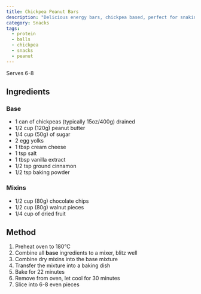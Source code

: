 ```yaml
---
title: Chickpea Peanut Bars
description: "Delicious energy bars, chickpea based, perfect for snaking"
category: Snacks
tags:
  - protein
  - balls
  - chickpea
  - snacks
  - peanut
---
```


Serves 6-8

## Ingredients

### Base

- 1 can of chickpeas (typically 15oz/400g) drained
- 1/2 cup (120g) peanut butter
- 1/4 cup (50g) of sugar
- 2 egg yolks
- 1 tbsp cream cheese
- 1 tsp salt
- 1 tbsp vanilla extract
- 1/2 tsp ground cinnamon
- 1/2 tsp baking powder

### Mixins

- 1/2 cup (80g) chocolate chips
- 1/2 cup (80g) walnut pieces
- 1/4 cup of dried fruit

## Method

1. Preheat oven to 180°C
2. Combine all **base** ingredients to a mixer, blitz well
3. Combine dry mixins into the base mixture
4. Transfer the mixture into a baking dish
5. Bake for 22 minutes
6. Remove from oven, let cool for 30 minutes
7. Slice into 6-8 even pieces

